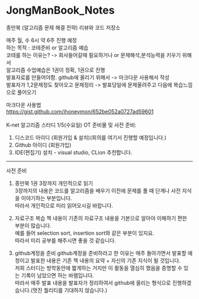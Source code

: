 # JongManBook_Notes
종만북 (알고리즘 문제 해결 전략) 리뷰와 코드 저장소

매주 월, 수 6시 약 6주 진행 예정 <br>
하는 목적 : 코테준비 or 알고리즘 예습<br>
코테를 하는 이유는? -> 회사들어갈때 필요하거나 or 문제해석,분석능력을 키우기 위해서<br>
알고리즘 수업예습은 1권이 정확, 1권으로 진행<br>
발표자료를 만들어야함. github에 올리기 위해서 -> 마크다운 사용해서 작성<br>
발표자가 1,2문제정도 찾아오고 문제정리 -> 발표당일에 문제올려주고 다음에 복습느낌으로 풀어오기<br>

마크다운 사용법<br>
https://gist.github.com/ihoneymon/652be052a0727ad59601
<br><br>
K-net 알고리즘 스터디 1/5(수요일) OT 준비물 및 사전 준비:

1. 디스코드 아이디 (회원가입 & 설치)(회의를 여기서 진행할 예정입니다.)
2. Github 아이디 (회원가입)
3. IDE(편집기) 설치 - visual studio, CLion 추천합니다.

----------------------

사전 준비
1. 종만북 1권 3장까지 개인적으로 읽기<br>
3장까지의 내용은 코드를 알고리즘을 배우기 이전에 문제를 풀 때 단계나 사전 지식을 이야기하는 부분입니다. <br>
따라서 개인적으로 미리 읽어오시길 바랍니다. 

2. 자료구조 복습
책 내용이 기존의 자료구조 내용을 기본으로 알아야 이해하기 편한 부분이 많습니다.<br>
예를 들어 selection sort, insertion sort와 같은 부분이 있지요. <br>
따라서 미리 공부를 해주시면 좋을 것 같습니다.

3. github계정을 준비
github계정을 준비하라고 한 이유는 매주 돌아가면서 발표할 예정이고 발표한 내용은 기존 책 내용의 요약 + 자신의 기존 지식이 될 것입니다.<br>
저희 스터디는 방학동안에 짧게하는 거지만 이 활동을 열심히 했음을 증명할 수 있는 기록이 남았으면 하는 바램입니다.<br>
따라서 매주 발표 내용을 발표자가 정리하여서 github에 올리는 형식으로 진행하겠습니다.(멋진 퀄리티를 기대하지 않습니다.)

